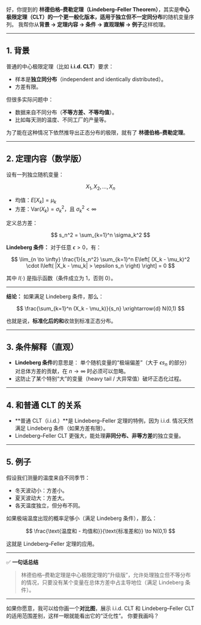 
好，你提到的 **林德伯格–费勒定理（Lindeberg–Feller Theorem）**，其实是**中心极限定理（CLT）**的一个更一般化版本，适用于**独立但不一定同分布**的随机变量序列。
我帮你从**背景 → 定理内容 → 条件 → 直观理解 → 例子**这样梳理。

---

## 1. 背景

普通的中心极限定理（比如 **i.i.d. CLT**）要求：

* 样本是**独立同分布**（independent and identically distributed）。
* 方差有限。

但很多实际问题中：

* 数据来自不同分布（**不等方差、不等均值**）。
* 比如每天测的温度、不同工厂的产量等。

为了能在这种情况下依然推导出正态分布的极限，就有了 **林德伯格–费勒定理**。

---

## 2. 定理内容（数学版）

设有一列独立随机变量：

$$
X_1, X_2, \dots, X_n
$$

* 均值：$E[X_k] = \mu_k$
* 方差：$\mathrm{Var}(X_k) = \sigma_k^2$，且 $\sigma_k^2 < \infty$

定义总方差：

$$
s_n^2 = \sum_{k=1}^n \sigma_k^2
$$

**Lindeberg 条件：**
对于任意 $\epsilon > 0$，有：

$$
\lim_{n \to \infty} \frac{1}{s_n^2} \sum_{k=1}^n E\left[ (X_k - \mu_k)^2 \cdot I\left( |X_k - \mu_k| > \epsilon s_n \right) \right] = 0
$$

其中 $I(\cdot)$ 是指示函数（条件成立为 1，否则 0）。

---

**结论：**
如果满足 Lindeberg 条件，那么：

$$
\frac{\sum_{k=1}^n (X_k - \mu_k)}{s_n} \xrightarrow{d} N(0,1)
$$

也就是说，**标准化后的和**收敛到标准正态分布。

---

## 3. 条件解释（直观）

* **Lindeberg 条件**的意思是：
  单个随机变量的“极端偏差”（大于 $\epsilon s_n$ 的部分）对总体方差的贡献，在 $n \to \infty$ 时必须可以忽略。
* 这防止了某个特别“大”的变量（heavy tail / 大异常值）破坏正态化过程。

---

## 4. 和普通 CLT 的关系

* \*\*普通 CLT（i.i.d.）\*\*是 Lindeberg–Feller 定理的特例，因为 i.i.d. 情况天然满足 Lindeberg 条件（如果方差有限）。
* Lindeberg–Feller CLT 更强大，能处理**非同分布、非等方差**的独立变量。

---

## 5. 例子

假设我们测量的温度来自不同季节：

* 冬天波动小：方差小。
* 夏天波动大：方差大。
* 各天温度独立，但分布不同。

如果极端温度出现的概率足够小（满足 Lindeberg 条件），那么：

$$
\frac{\text{温度和 - 均值和}}{\text{标准差和}} \to N(0,1)
$$

这就是 Lindeberg–Feller 定理的应用。

---

✅ **一句话总结**

> 林德伯格–费勒定理是中心极限定理的“升级版”，允许处理独立但不等分布的情况，只要没有某个变量在总体方差中占主导地位（满足 Lindeberg 条件）。

---

如果你愿意，我可以给你画一个**对比图**，展示 i.i.d. CLT 和 Lindeberg–Feller CLT 的适用范围差别，这样一眼就能看出它的“泛化性”。
你要我画吗？


